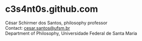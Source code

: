 # c3s4nt0s.github.com
César Schirmer dos Santos, philosophy professor   
Contact: cesar.santos@ufsm.br    
Department of Philosophy, Universidade Federal de Santa Maria    
